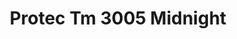 ---
title: Protec Tm 3005 Midnight
designer: To Market
image_primary: img/TM3005%20MIDNIGHT.jpg
href: https://www.tomkt.com/protec-swatches
description: "STRAIGHT%20EDGE%20TILE%3A%2038%22%20x%2038%22"
tags: 
  - to-market
  - rubber-flooring-protec
category: rubber-flooring-protec
subtitle: 
manufacturer: ToMarket
slug: /manufacturers/to-market/rubber-flooring-protec/to-market-protec-tm-3005-midnight
---